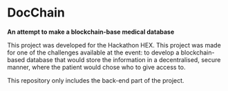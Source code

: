# DocChain
__An attempt to make a blockchain-base medical database__

This project was developed for the Hackathon HEX. This project was made for one of the challenges available at the event: 
to develop a blockchain-based database that would store the information in a decentralised, secure manner, where the
patient would chose who to give access to. 

This repository only includes the back-end part of the project.

